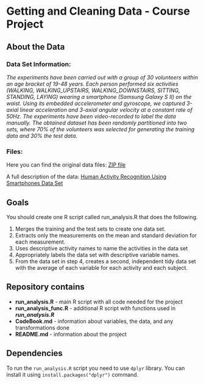 # Getting and Cleaning Data - Course Project

## About the Data

### Data Set Information:
*The experiments have been carried out with a group of 30 volunteers within an age bracket of 19-48 years. Each person performed six activities (WALKING, WALKING_UPSTAIRS, WALKING_DOWNSTAIRS, SITTING, STANDING, LAYING) wearing a smartphone (Samsung Galaxy S II) on the waist. Using its embedded accelerometer and gyroscope, we captured 3-axial linear acceleration and 3-axial angular velocity at a constant rate of 50Hz. The experiments have been video-recorded to label the data manually. The obtained dataset has been randomly partitioned into two sets, where 70% of the volunteers was selected for generating the training data and 30% the test data.*

### Files:
Here you can find the original data files:
[ZIP file](https://d396qusza40orc.cloudfront.net/getdata%2Fprojectfiles%2FUCI%20HAR%20Dataset.zip)

A full description of the data:
[ Human Activity Recognition Using Smartphones Data Set](http://archive.ics.uci.edu/ml/datasets/Human+Activity+Recognition+Using+Smartphones)

## Goals

You should create one R script called run_analysis.R that does the following.

1. Merges the training and the test sets to create one data set.
2. Extracts only the measurements on the mean and standard deviation for each measurement.
3. Uses descriptive activity names to name the activities in the data set
4. Appropriately labels the data set with descriptive variable names.
5. From the data set in step 4, creates a second, independent tidy data set with the average of each variable for each activity and each subject.


## Repository contains

* **run_analysis.R** - main R script with all code needed for the project
* **run_analysis_func.R** - additional R script with functions used in ***run_analysis.R***
* **CodeBook.md** - information about variables, the data, and any transformations done
* **README.md** - information about the project

## Dependencies

To run the ```run_analysis.R``` script you need to use ```dplyr``` library.
You can install it using ```install.packages("dplyr")``` command.

